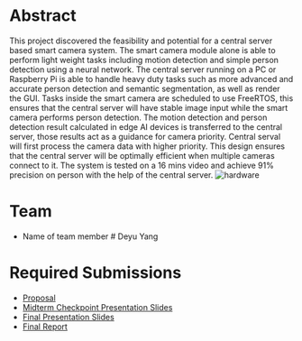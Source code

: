 # Abstract

This project discovered the feasibility and potential for a central server based smart camera system. The smart camera module alone is able to perform light weight tasks including motion detection and simple person detection using a neural network. The central server running on a PC or Raspberry Pi is able to handle heavy duty tasks such as more advanced and accurate person detection and semantic segmentation, as well as render the GUI. Tasks inside the  smart camera are scheduled to use FreeRTOS, this ensures that the central server will have stable image input while the smart camera performs person detection. The motion detection and person detection result calculated in edge AI devices is transferred to the central server, those results act as a guidance for camera priority. Central serval will first process the camera data with higher priority. This design ensures that the central server will be optimally efficient when multiple cameras connect to it. The system is tested on a 16 mins video and achieve 91% precision on person with the help of the central server. 
![hardware](media/hardware.png)


# Team

* Name of team member \# Deyu Yang


# Required Submissions

* [Proposal](https://github.com/RX-0-95/ecem202a_project/blob/main/docs/proposal.md)
* [Midterm Checkpoint Presentation Slides](https://drive.google.com/file/d/13vPOdrWIEbdKkYJzp15Q4d7FP_68Vn4n/view?usp=sharing)
* [Final Presentation Slides](https://docs.google.com/presentation/d/1pgtKPLpFbrri3FStLB12uFwTmaA0Dbs1Rm_6Q1KEPNU/edit?usp=sharing)
* [Final Report](report)
